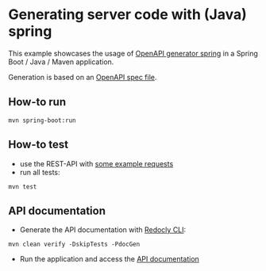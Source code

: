 # Generating server code with (Java) spring

This example showcases the usage of [OpenAPI generator spring](https://openapi-generator.tech/docs/generators/spring/) in a Spring Boot / Java / Maven application.

Generation is based on an [OpenAPI spec file](src/main/spec/api-spec.yaml).

## How-to run
```shell
mvn spring-boot:run
```

## How-to test
* use the REST-API with [some example requests](src/test/http/authors.http)
* run all tests:
```shell
mvn test
```
## API documentation
* Generate the API documentation with [Redocly CLI](https://redocly.com/docs/cli/commands/build-docs):
```shell
mvn clean verify -DskipTests -PdocGen
```
* Run the application and access the [API documentation](http://localhost:7003/docs/api-spec.html)
